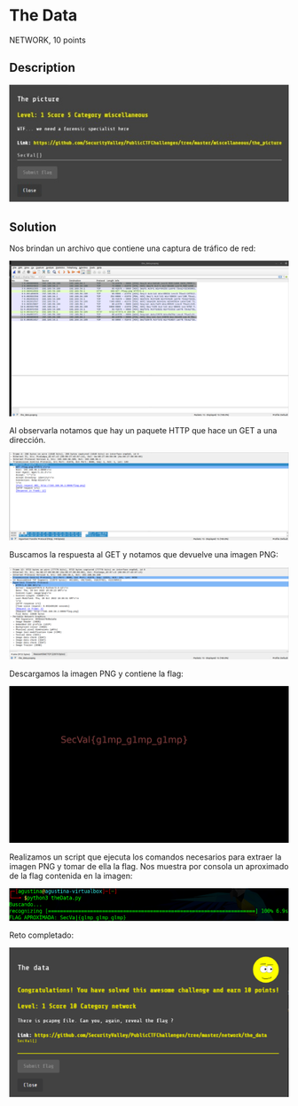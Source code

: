# The Data

NETWORK, 10 points

## Description

![](../images/description-the-picture.jpeg)

## Solution

Nos brindan un archivo que contiene una captura de tráfico de red:

![](../images/pcap-the-data.png)

Al observarla notamos que hay un paquete HTTP que hace un GET a una dirección.

![](../images/get-http-the-data.png)

Buscamos la respuesta al GET y notamos que devuelve una imagen PNG:

![](../images/200-ok-the-data.png)

Descargamos la imagen PNG y contiene la flag:

![](../images/flag.png)

Realizamos un script que ejecuta los comandos necesarios para extraer la imagen PNG y tomar de ella la flag. Nos muestra por consola un aproximado de la flag contenida en la imagen:

![](../images/script-the-data.png)

Reto completado:

![](../images/congratulations-the-data.png)
